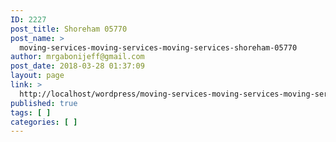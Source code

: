 ```yaml
---
ID: 2227
post_title: Shoreham 05770
post_name: >
  moving-services-moving-services-moving-services-shoreham-05770
author: mrgabonijeff@gmail.com
post_date: 2018-03-28 01:37:09
layout: page
link: >
  http://localhost/wordpress/moving-services-moving-services-moving-services-shoreham-05770/
published: true
tags: [ ]
categories: [ ]
---
```

